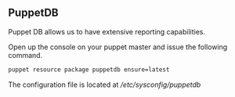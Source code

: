 ## PuppetDB

Puppet DB allows us to have extensive reporting capabilities.

Open up the console on your puppet master and issue the following command.

``` bash
puppet resource package puppetdb ensure=latest
```

The configuration file is located at */etc/sysconfig/puppetdb*